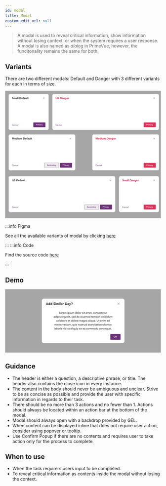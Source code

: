 ```yaml
---
id: modal
title: Modal
custom_edit_url: null
---
```


> A modal is used to reveal critical information, show information without losing context, or when the system requires a user response. 
> A modal is also named as *dialog* in PrimeVue, however, the funcitonality remains the same for both.

## Variants

There are two different modals: Default and Danger with 3 different variants for each in terms of size.

![Modal types](img/modal-types.svg)

:::info Figma

See all the available variants of modal by clicking [here](https://www.figma.com/file/kzLxtqv6YGL0wotiqzgEo4/GEL-UI-Doc?node-id=6%3A16858)

:::
:::info Code

Find the source code [here](https://primefaces.org/primevue/dialog)

:::

## Demo

![Modal demo](img/modal-demo.svg)

## Guidance

* The header is either a question, a descriptive phrase, or title. The header also contains the close icon in every instance.
* The content in the body should never be ambiguous and unclear. Strive to be as concise as possible and provide the user with specific information in regards to their task.
* There should be no more than 3 actions and no fewer than 1. Actions should always be located within an action bar at the bottom of the modal.
* Modal should always open with a backdrop provided by GEL.
* When content can be displayed inline that does not require user action, consider using popover or tooltip.
* Use Confirm Popup if there are no contents and requires user to take action only for the process to complete.

## When to use

* When the task requirers users input to be completed.
* To reveal critical information as contents inside the modal without losing the context.